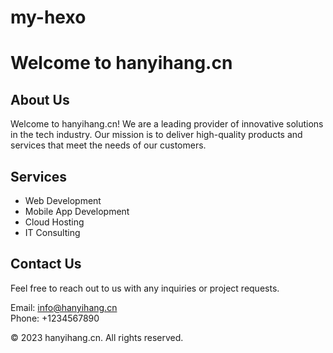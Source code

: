 # my-hexo
# Welcome to hanyihang.cn

## About Us
Welcome to hanyihang.cn! We are a leading provider of innovative solutions in the tech industry. Our mission is to deliver high-quality products and services that meet the needs of our customers.

## Services
- Web Development
- Mobile App Development
- Cloud Hosting
- IT Consulting

## Contact Us
Feel free to reach out to us with any inquiries or project requests.

Email: info@hanyihang.cn  
Phone: +1234567890

&copy; 2023 hanyihang.cn. All rights reserved.
